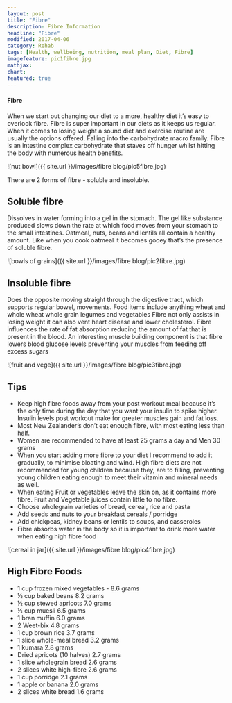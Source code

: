 ```yaml
---
layout: post
title: "Fibre"
description: Fibre Information
headline: "Fibre"
modified: 2017-04-06
category: Rehab
tags: [Health, wellbeing, nutrition, meal plan, Diet, Fibre]
imagefeature: pic1fibre.jpg
mathjax: 
chart:
featured: true
---
```


<style>



</style>

#### Fibre
 
When we start out changing our diet to a more, healthy diet it’s easy to overlook fibre.
Fibre is super important in our diets as it keeps us regular.
When it comes to losing weight a sound diet and exercise routine are usually the options offered.
Falling into the carbohydrate macro family. Fibre is an intestine complex carbohydrate that staves off hunger whilst hitting the body with numerous health benefits.


![nut bowl]({{ site.url }}/images/fibre blog/pic5fibre.jpg) 

There are 2 forms of fibre - soluble and insoluble.

## Soluble fibre

Dissolves in water forming into a gel in the stomach. The gel like substance produced slows down the rate at which food moves from your stomach to the small intestines. Oatmeal, nuts, beans and lentils all contain a healthy amount. Like when you cook oatmeal it becomes gooey that’s the presence of soluble fibre.

![bowls of grains]({{ site.url }}/images/fibre blog/pic2fibre.jpg)

## Insoluble fibre

Does the opposite moving straight through the digestive tract, which supports regular bowel, movements. Food items include anything wheat and whole wheat whole grain legumes and vegetables
Fibre not only assists in losing weight it can also vent heart disease and lower cholesterol. Fibre influences the rate of fat absorption reducing the amount of fat that is present in the blood. An interesting muscle building component is that fibre lowers blood glucose levels preventing your muscles from feeding off excess sugars

![fruit and vege]({{ site.url }}/images/fibre blog/pic3fibre.jpg)


## Tips

+	Keep high fibre foods away from your post workout meal because it’s the only time during the day that you want your insulin to spike higher.
    Insulin levels post workout make for greater muscles gain and fat loss.
+	Most New Zealander’s don’t eat enough fibre, with most eating less than half.
+	Women are recommended to have at least 25 grams a day and Men 30 grams
+	When you start adding more fibre to your diet I recommend to add it gradually, to minimise bloating and wind. High fibre diets are not recommended for         young       children because they, are to filling, preventing young children eating enough to meet their vitamin and mineral needs as well.
+	When eating Fruit or vegetables leave the skin on, as it contains more fibre. Fruit and Vegetable juices contain little to no fibre.
+	Choose wholegrain varieties of bread, cereal, rice and pasta
+	Add seeds and nuts to your breakfast cereals / porridge
+	Add chickpeas, kidney beans or lentils to soups, and casseroles
+	Fibre absorbs water in the body so it is important to drink more water when eating high fibre food 


![cereal in jar]({{ site.url }}/images/fibre blog/pic4fibre.jpg)


## High Fibre Foods

+	1 cup frozen mixed vegetables - 8.6 grams
+	½ cup baked beans	            8.2 grams
+	½ cup stewed apricots	        7.0 grams
+	½ cup muesli	                6.5 grams
+	1 bran muffin               	6.0 grams
+	2 Weet-bix	                    4.8 grams
+	1 cup brown rice	            3.7 grams
+	1 slice whole-meal bread	    3.2 grams
+	1 kumara	                    2.8 grams
+	Dried apricots (10 halves)	    2.7 grams
+	1 slice wholegrain bread	    2.6 grams
+	2 slices white high-fibre	    2.6 grams
+	1 cup porridge	                2.1 grams
+	1 apple or banana	            2.0 grams
+	2 slices white bread	        1.6 grams








